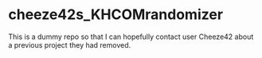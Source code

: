 # cheeze42s_KHCOMrandomizer
This is a dummy repo so that I can hopefully contact user Cheeze42 about a previous project they had removed. 
